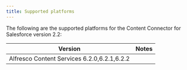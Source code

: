 ```yaml
---
title: Supported platforms
---
```


The following are the supported platforms for the Content Connector for Salesforce version 2.2:

| Version | Notes |
| ------- | ----- |
| Alfresco Content Services 6.2.0,6.2.1,6.2.2 |  |
